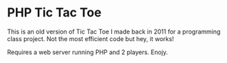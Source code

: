 PHP Tic Tac Toe
======

This is an old version of Tic Tac Toe I made back in 2011 for a programming class project. Not the most efficient code but hey, it works!

Requires a web server running PHP and 2 players. Enojy.
